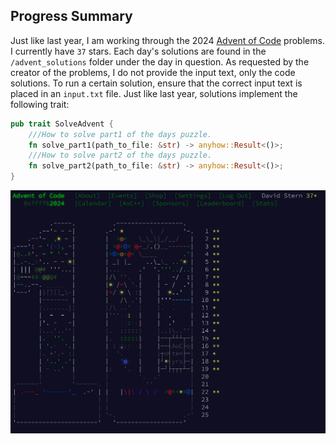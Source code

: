 ## Progress Summary
Just like last year, I am working through the 2024 [Advent of Code](https://adventofcode.com/2024) problems. I currently have `37` stars. Each day's solutions are found in the `/advent_solutions` folder under the day in question. As requested by the creator of the problems, I do not provide the input text, only the code solutions. To run a certain solution, ensure that the correct input text is placed in an `input.txt` file. Just like last year, solutions implement the following trait: 
```rust
pub trait SolveAdvent {
    ///How to solve part1 of the days puzzle.
    fn solve_part1(path_to_file: &str) -> anyhow::Result<()>;
    ///How to solve part2 of the days puzzle.
    fn solve_part2(path_to_file: &str) -> anyhow::Result<()>;
}
```

![Progress Screenshot](./progress_screenshot.png)